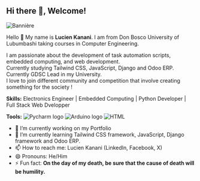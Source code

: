 ## Hi there 👋, Welcome!
![Bannière]()

Hello  👋 My name is **Lucien Kanani**. I am from Don Bosco University of Lubumbashi taking courses in Computer Engineering.

I am passionate about the development of task automation scripts, embedded computing, and web development.  
Currently studying Tailwind CSS, JavaScript, Django and Odoo ERP.  
Currently GDSC Lead in my University.  
I love to join different community and competition that involve creating something for the society !

**Skills:**
Electronics Engineer | Embedded Computing | Python Developer | Full Stack Web Dvelopper

**Tools:**
![Pycharm logo]() ![Arduino logo]() ![HTML]()

- 🔭 I’m currently working on my Portfolio
- 🌱 I’m currently learning Tailwind CSS framework, JavaScript, Django framework and Odoo ERP.
- 📫 How to reach me: Lucien Kanani (LinkedIn, Facebook, X)
- 😄 Pronouns: He/Him
- ⚡ Fun fact: **On the day of my death, be sure that the cause of death will be humility.**
